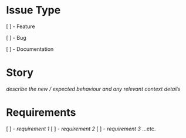# Issue Type
[ ] - Feature

[ ] - Bug

[ ] - Documentation

# Story
_describe the new / expected behaviour and any relevant context details_

# Requirements
[ ] - _requirement 1_
[ ] - _requirement 2_
[ ] - _requirement 3_
...etc.